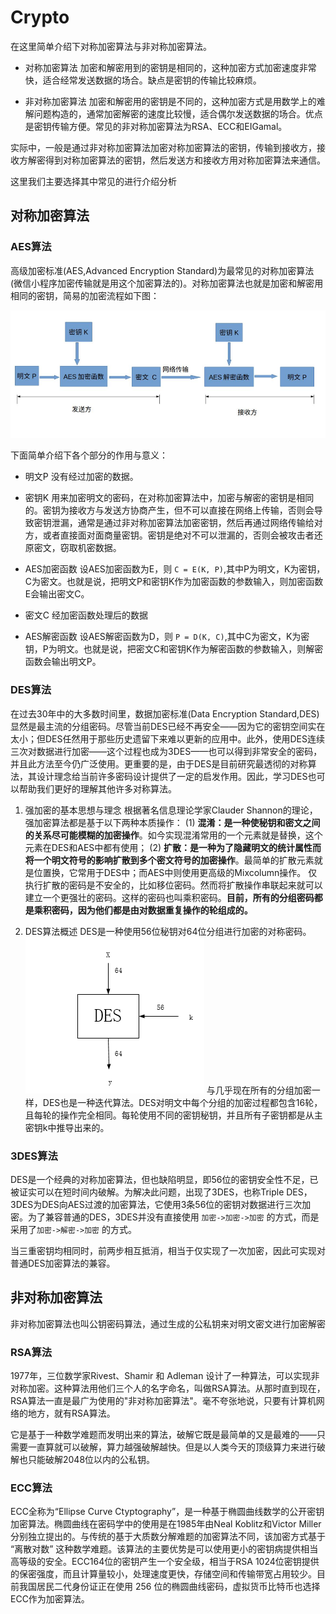 # Crypto

在这里简单介绍下对称加密算法与非对称加密算法。

+ 对称加密算法
加密和解密用到的密钥是相同的，这种加密方式加密速度非常快，适合经常发送数据的场合。缺点是密钥的传输比较麻烦。

+ 非对称加密算法
加密和解密用的密钥是不同的，这种加密方式是用数学上的难解问题构造的，通常加密解密的速度比较慢，适合偶尔发送数据的场合。优点是密钥传输方便。常见的非对称加密算法为RSA、ECC和EIGamal。

实际中，一般是通过非对称加密算法加密对称加密算法的密钥，传输到接收方，接收方解密得到对称加密算法的密钥，然后发送方和接收方用对称加密算法来通信。

这里我们主要选择其中常见的进行介绍分析

## 对称加密算法

### AES算法

高级加密标准(AES,Advanced Encryption Standard)为最常见的对称加密算法(微信小程序加密传输就是用这个加密算法的)。对称加密算法也就是加密和解密用相同的密钥，简易的加密流程如下图：

![AES-process](AES/AES-process.png)

下面简单介绍下各个部分的作用与意义：

+ 明文P
没有经过加密的数据。

+ 密钥K
用来加密明文的密码，在对称加密算法中，加密与解密的密钥是相同的。密钥为接收方与发送方协商产生，但不可以直接在网络上传输，否则会导致密钥泄漏，通常是通过非对称加密算法加密密钥，然后再通过网络传输给对方，或者直接面对面商量密钥。密钥是绝对不可以泄漏的，否则会被攻击者还原密文，窃取机密数据。

+ AES加密函数
设AES加密函数为E，则 `C = E(K, P)`,其中P为明文，K为密钥，C为密文。也就是说，把明文P和密钥K作为加密函数的参数输入，则加密函数E会输出密文C。

+ 密文C
经加密函数处理后的数据

+ AES解密函数
设AES解密函数为D，则 `P = D(K, C)`,其中C为密文，K为密钥，P为明文。也就是说，把密文C和密钥K作为解密函数的参数输入，则解密函数会输出明文P。

### DES算法

在过去30年中的大多数时间里，数据加密标准(Data Encryption Standard,DES)显然是最主流的分组密码。尽管当前DES已经不再安全——因为它的密钥空间实在太小；但DES任然用于那些历史遗留下来难以更新的应用中。此外，使用DES连续三次对数据进行加密——这个过程也成为3DES——也可以得到非常安全的密码，并且此方法至今仍广泛使用。更重要的是，由于DES是目前研究最透彻的对称算法，其设计理念给当前许多密码设计提供了一定的启发作用。因此，学习DES也可以帮助我们更好的理解其他许多对称算法。

1. 强加密的基本思想与理念
根据著名信息理论学家Clauder Shannon的理论，强加密算法都是基于以下两种本质操作：
(1) **混淆：是一种使秘钥和密文之间的关系尽可能模糊的加密操作**。如今实现混淆常用的一个元素就是替换，这个元素在DES和AES中都有使用；
(2) **扩散：是一种为了隐藏明文的统计属性而将一个明文符号的影响扩散到多个密文符号的加密操作**。最简单的扩散元素就是位置换，它常用于DES中；而AES中则使用更高级的Mixcolumn操作。
仅执行扩散的密码是不安全的，比如移位密码。然而将扩散操作串联起来就可以建立一个更强壮的密码。这样的密码也叫乘积密码。**目前，所有的分组密码都是乘积密码，因为他们都是由对数据重复操作的轮组成的。**

2. DES算法概述
DES是一种使用56位秘钥对64位分组进行加密的对称密码。
![DES-process](DES/DES-process.png)
与几乎现在所有的分组加密一样，DES也是一种迭代算法。DES对明文中每个分组的加密过程都包含16轮，且每轮的操作完全相同。每轮使用不同的密钥秘钥，并且所有子密钥都是从主密钥k中推导出来的。

### 3DES算法

DES是一个经典的对称加密算法，但也缺陷明显，即56位的密钥安全性不足，已被证实可以在短时间内破解。为解决此问题，出现了3DES，也称Triple DES，3DES为DES向AES过渡的加密算法，它使用3条56位的密钥对数据进行三次加密。为了兼容普通的DES，3DES并没有直接使用 `加密->加密->加密` 的方式，而是采用了`加密->解密->加密` 的方式。

当三重密钥均相同时，前两步相互抵消，相当于仅实现了一次加密，因此可实现对普通DES加密算法的兼容。

## 非对称加密算法

非对称加密算法也叫公钥密码算法，通过生成的公私钥来对明文密文进行加密解密

### RSA算法

1977年，三位数学家Rivest、Shamir 和 Adleman 设计了一种算法，可以实现非对称加密。这种算法用他们三个人的名字命名，叫做RSA算法。从那时直到现在，RSA算法一直是最广为使用的"非对称加密算法"。毫不夸张地说，只要有计算机网络的地方，就有RSA算法。

它是基于一种数学难题而发明出来的算法，破解它既是最简单的又是最难的——只需要一直算就可以破解，算力越强破解越快。但是以人类今天的顶级算力来进行破解也只能破解2048位以内的公私钥。

### ECC算法

ECC全称为“Ellipse Curve Ctyptography”，是一种基于椭圆曲线数学的公开密钥加密算法。椭圆曲线在密码学中的使用是在1985年由Neal Koblitz和Victor Miller分别独立提出的。与传统的基于大质数分解难题的加密算法不同，该加密方式基于 “离散对数” 这种数学难题。该算法的主要优势是可以使用更小的密钥病提供相当高等级的安全。ECC164位的密钥产生一个安全级，相当于RSA 1024位密钥提供的保密强度，而且计算量较小，处理速度更快，存储空间和传输带宽占用较少。目前我国居民二代身份证正在使用 256 位的椭圆曲线密码，虚拟货币比特币也选择ECC作为加密算法。
